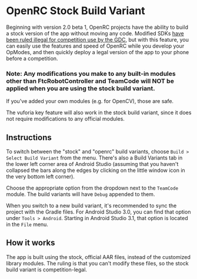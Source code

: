 ﻿---
redirect_from: "/buildvariants/"
---
# OpenRC Stock Build Variant

Beginning with version 2.0 beta 1, OpenRC projects have the ability to build a stock version of the app
without moving any code. Modified SDKs
[have been ruled illegal for competition use by the GDC](https://ftcforum.usfirst.org/forum/i-first-i-tech-challenge-game-q-and-a-forum-this-is-a-moderated-forum/first-relic-recovery-presented-by-qualcomm-game-q-a-forum/robot-inspection-rules/answers-electrical-materials/50465-control-system-answers?p=63242#post63242),
but with this feature, you can easily use the features and speed of OpenRC while you develop your OpModes,
and then quickly deploy a legal version of the app to your phone before a competition.

### Note: Any modifications you make to any built-in modules other than FtcRobotController and TeamCode will NOT be applied when you are using the stock build variant.
If you've added your own modules (e.g. for OpenCV), those are safe.

The vuforia key feature will also work in the stock build variant, since it does not require modifications to any
official modules.

## Instructions
To switch between the "stock" and "openrc" build variants, choose `Build > Select Build Variant` from the menu.
There's also a Build Variants tab in the lower left corner area of Android Studio  (assuming that you haven't
collapsed the bars along the edges by clicking on the little window icon in the very bottom left corner).

Choose the appropriate option from the dropdown next to the `TeamCode` module. The build variants will have
`Debug` appended to them.

When you switch to a new build variant, it's recommended to sync the project with the Gradle files. 
For Android Studio 3.0, you can find that option under `Tools > Android`. Starting in Android Studio 3.1, that
option is located in the `File` menu.

## How it works

The app is built using the stock, official AAR files, instead of the customized library modules. The ruling is that
you can't modify these files, so the stock build variant is competition-legal.
